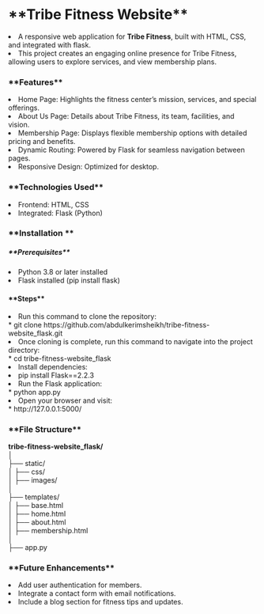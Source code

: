 <h1>**Tribe Fitness Website**</h1>
<li>A responsive web application for <b>Tribe Fitness</b>, built with HTML, CSS, and integrated with flask.</li>
<li>This project creates an engaging online presence for Tribe Fitness, allowing users to explore services, and view membership plans.</li>

<h3>**Features**</h3>
<li>Home Page: Highlights the fitness center’s mission, services, and special offerings.</li>  
<li>About Us Page: Details about Tribe Fitness, its team, facilities, and vision.</li>   
<li>Membership Page: Displays flexible membership options with detailed pricing and benefits.</li>   
<li>Dynamic Routing: Powered by Flask for seamless navigation between pages.</li>   
<li>Responsive Design: Optimized for desktop.</li>   

<h3>**Technologies Used**</h3>
<li>Frontend: HTML, CSS</li> 
<li>Integrated: Flask (Python)</li> 

<h3>**Installation **</h3>
<h5>**Prerequisites**</h5>
<li>Python 3.8 or later installed</li> 
<li>Flask installed (pip install flask)</li> 

<h4>**Steps**</h4>
<li>Run this command to clone the repository:</li> 
*  git clone https://github.com/abdulkerimsheikh/tribe-fitness-website_flask.git 
<li>Once cloning is complete, run this command to navigate into the project directory:</li> 
*  cd tribe-fitness-website_flask  
<li>Install dependencies:</li> 
<li>pip install Flask==2.2.3</li> 
<li>Run the Flask application:</li> 
*  python app.py  
<li>Open your browser and visit:</li> 
*  http://127.0.0.1:5000/

<h3>**File Structure**</h3>

**tribe-fitness-website_flask/**  
│  
├── static/  
│   ├── css/  
│   ├── images/  
│  
├── templates/  
│   ├── base.html  
│   ├── home.html  
│   ├── about.html  
│   ├── membership.html  
│  
├── app.py  
  
<h3>**Future Enhancements**</h3>
<li>Add user authentication for members.</li>
<li>Integrate a contact form with email notifications.</li>
<li>Include a blog section for fitness tips and updates.</li>
